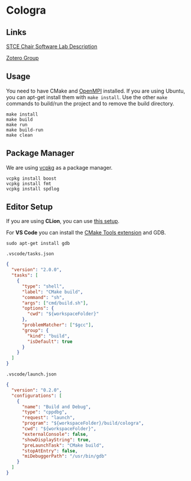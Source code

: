 # Cologra

## Links

[STCE Chair Software Lab
Description](https://www.stce.rwth-aachen.de/teaching/winter-2024-25/software-lab-parallel-graph-algorithms)

[Zotero Group](https://www.zotero.org/groups/5682542/parallel_graph_algorithms)

## Usage

You need to have CMake and
[OpenMPI](https://docs.open-mpi.org/en/v5.0.x/launching-apps/quickstart.html)
installed. If you are using Ubuntu, you can apt-get install them with `make
install`. Use the other `make` commands to build/run the project and to
remove the build directory.

```shell
make install
make build
make run
make build-run
make clean
```

## Package Manager

We are using [vcpkg](https://github.com/Microsoft/vcpkg) as a package manager.


```shell
vcpkg install boost
vcpkg install fmt
vcpkg install spdlog
```

## Editor Setup

If you are using **CLion**, you can use [this
setup](https://www.jetbrains.com/help/clion/openmpi.html).

For **VS Code** you can install the [CMake Tools
extension](https://marketplace.visualstudio.com/items?itemName=ms-vscode.cmake-tools)
and GDB.

```shell
sudo apt-get install gdb
```

`.vscode/tasks.json`

```json
{
  "version": "2.0.0",
  "tasks": [
    {
      "type": "shell",
      "label": "CMake build",
      "command": "sh",
      "args": ["cmd/build.sh"],
      "options": {
        "cwd": "${workspaceFolder}"
      },
      "problemMatcher": ["$gcc"],
      "group": {
        "kind": "build",
        "isDefault": true
      }
    }
  ]
}
```

`.vscode/launch.json`

```json
{
  "version": "0.2.0",
  "configurations": [
    {
      "name": "Build and Debug",
      "type": "cppdbg",
      "request": "launch",
      "program": "${workspaceFolder}/build/cologra",
      "cwd": "${workspaceFolder}",
      "externalConsole": false,
      "showDisplayString": true,
      "preLaunchTask": "CMake build",
      "stopAtEntry": false,
      "miDebuggerPath": "/usr/bin/gdb"
    }
  ]
}
```
